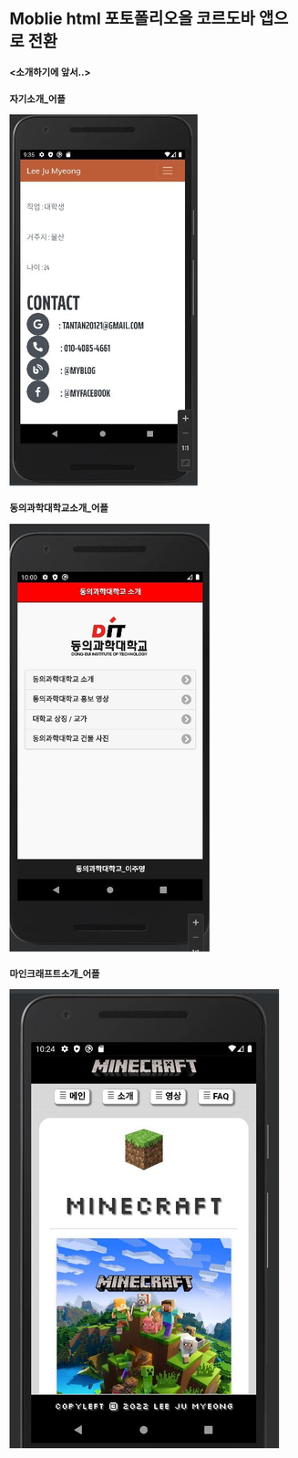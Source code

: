 # Moblie html 포토폴리오을 코르도바 앱으로 전환
### <소개하기에 앞서..>


### 자기소개_어플
  ![자기소개](/자기소개서_앱.JPG)
### 동의과학대학교소개_어플
  ![동의과학대학교](/동의과학대학교_앱.JPG)
### 마인크래프트소개_어플
  ![마인크래프트](/마인크래프트_앱.JPG)
